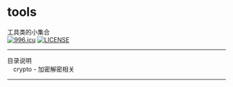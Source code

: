 # tools
工具类的小集合<br />
[![996.icu](https://img.shields.io/badge/link-996.icu-red.svg)](https://996.icu)  [![LICENSE](https://img.shields.io/badge/license-Anti%20996-blue.svg)](https://github.com/996icu/996.ICU/blob/master/LICENSE)
<hr />
目录说明<br />
&emsp;crypto - 加密解密相关<br />
<hr />
